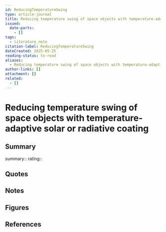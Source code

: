```yaml
---
id: ReducingTemperatureSwing
type: article-journal
title: Reducing temperature swing of space objects with temperature-adaptive solar or radiative coating
issued:
  date-parts:
    - []
tags:
  - literature_note
citation-label: ReducingTemperatureSwing
dateCreated: 2025-05-25
reading-status: to-read
aliases:
  - Reducing temperature swing of space objects with temperature-adaptive solar or radiative coating
author-links: []
attachment: []
related:
  - []
---
```


# Reducing temperature swing of space objects with temperature-adaptive solar or radiative coating

## Summary
summary::
rating::

## Quotes

## Notes

## Figures

## References




